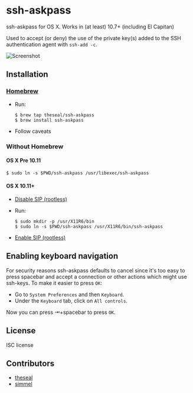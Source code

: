 ssh-askpass
===========

ssh-askpass for OS X. Works in (at least) 10.7+ (including El Capitan)

Used to accept (or deny) the use of the private key(s) added to the SSH authentication agent with `ssh-add -c`.

![Screenshot](https://github.com/theseal/ssh-askpass/raw/master/sample/ssh-askpass.png)

## Installation

### [Homebrew](http://brew.sh/)
* Run:

    ```
    $ brew tap theseal/ssh-askpass
    $ brew install ssh-askpass
    ```
* Follow caveats

### Without Homebrew

#### OS X Pre 10.11
```
$ sudo ln -s $PWD/ssh-askpass /usr/libexec/ssh-askpass
```
#### OS X 10.11+
* [Disable SIP (rootless)](http://www.imore.com/el-capitan-system-integrity-protection-helps-keep-malware-away)
* Run:

    ```
    $ sudo mkdir -p /usr/X11R6/bin
    $ sudo ln -s $PWD/ssh-askpass /usr/X11R6/bin/ssh-askpass 
    ```
* [Enable SIP (rootless)](http://www.imore.com/el-capitan-system-integrity-protection-helps-keep-malware-away)

## Enabling keyboard navigation
For security reasons ssh-askpass defaults to cancel since it's too easy to
press spacebar and accept a connection or other actions which might use
ssh-keys. To make it easier to press `OK`:

* Go to `System Preferences` and then `Keyboard`.
* Under the `Keyboard` tab, click on `All controls`.

Now you can press ⇥+spacebar to press `OK`.

## License
ISC license

## Contributors
* [theseal](https://github.com/theseal)
* [simmel](https://github.com/simmel)
